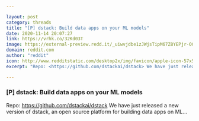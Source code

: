 ```yaml
---

layout: post
category: threads
title: "[P] dstack: Build data apps on your ML models"
date: 2020-11-14 20:07:27
link: https://vrhk.co/32Kd03T
image: https://external-preview.redd.it/_uiwvjdbe1zJWjsTipM67Z8YEPjr-OG-o5fp1Mz3Btc.jpg?width=1200&height=628.272251309&auto=webp&crop=1200:628.272251309,smart&s=a1877f7f816a479499b5c6e4398f474d490e370d
domain: reddit.com
author: "reddit"
icon: http://www.redditstatic.com/desktop2x/img/favicon/apple-icon-57x57.png
excerpt: "Repo: <https://github.com/dstackai/dstack> We have just released a new version of dstack, an open source platform for building data apps on ML..."

---
```


### [P] dstack: Build data apps on your ML models

Repo: <https://github.com/dstackai/dstack> We have just released a new version of dstack, an open source platform for building data apps on ML...